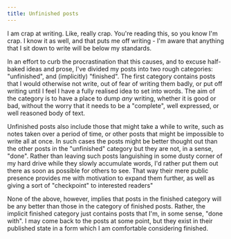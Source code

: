```yaml
---
title: Unfinished posts
---
```


I am crap at writing. Like, really crap. You're reading this, so you know I'm crap. I know it as well, and that puts me off writing - I'm aware that anything that I sit down to write will be below my standards.

In an effort to curb the procrastination that this causes, and to excuse half-baked ideas and prose, I've divided my posts into two rough categories: "unfinished", and (implicitly) "finished". The first category contains posts that I would otherwise not write, out of fear of writing them badly, or put off writing until I feel I have a fully realised idea to set into words. The aim of the category is to have a place to dump *any* writing, whether it is good or bad, without the worry that it needs to be a "complete", well expressed, or well reasoned body of text. 

Unfinished posts also include those that might take a while to write, such as notes taken over a period of time, or other posts that might be impossible to write all at once. In such cases the posts might be better thought out than the other posts in the "unfinished" category but they are not, in a sense, "done". Rather than leaving such posts languishing in some dusty corner of my hard drive while they slowly accumulate words, I'd rather put them out there as soon as possible for others to see. That way their mere public presence provides me with motivation to expand them further, as well as giving a sort of "checkpoint" to interested readers"

None of the above, however, implies that posts in the finished category will be any better than those in the category of finished posts. Rather, the implicit finished category just contains posts that I'm, in some sense, "done with". I may come back to the posts at some point, but they exist in their published state in a form which I am comfortable considering finished. 